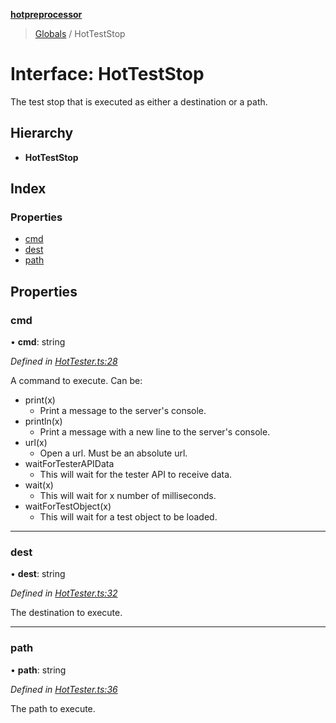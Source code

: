 **[hotpreprocessor](../README.md)**

> [Globals](../globals.md) / HotTestStop

# Interface: HotTestStop

The test stop that is executed as either a destination or
a path.

## Hierarchy

* **HotTestStop**

## Index

### Properties

* [cmd](hotteststop.md#cmd)
* [dest](hotteststop.md#dest)
* [path](hotteststop.md#path)

## Properties

### cmd

•  **cmd**: string

*Defined in [HotTester.ts:28](https://github.com/OurFreeLight/HotPreprocessor/blob/a28393c/src/HotTester.ts#L28)*

A command to execute. Can be:
* print(x)
  * Print a message to the server's console.
* println(x)
  * Print a message with a new line to the server's console.
* url(x)
  * Open a url. Must be an absolute url.
* waitForTesterAPIData
  * This will wait for the tester API to receive data.
* wait(x)
  * This will wait for x number of milliseconds.
* waitForTestObject(x)
  * This will wait for a test object to be loaded.

___

### dest

•  **dest**: string

*Defined in [HotTester.ts:32](https://github.com/OurFreeLight/HotPreprocessor/blob/a28393c/src/HotTester.ts#L32)*

The destination to execute.

___

### path

•  **path**: string

*Defined in [HotTester.ts:36](https://github.com/OurFreeLight/HotPreprocessor/blob/a28393c/src/HotTester.ts#L36)*

The path to execute.
